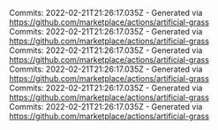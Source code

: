 Commits: 2022-02-21T21:26:17.035Z - Generated via https://github.com/marketplace/actions/artificial-grass
<br>
Commits: 2022-02-21T21:26:17.035Z - Generated via https://github.com/marketplace/actions/artificial-grass
<br>
Commits: 2022-02-21T21:26:17.035Z - Generated via https://github.com/marketplace/actions/artificial-grass
<br>
Commits: 2022-02-21T21:26:17.035Z - Generated via https://github.com/marketplace/actions/artificial-grass
<br>
Commits: 2022-02-21T21:26:17.035Z - Generated via https://github.com/marketplace/actions/artificial-grass
<br>
Commits: 2022-02-21T21:26:17.035Z - Generated via https://github.com/marketplace/actions/artificial-grass
<br>
